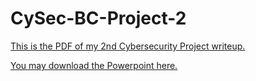 # CySec-BC-Project-2

[This is the PDF of my 2nd Cybersecurity Project writeup.](https://github.com/TristenMaetzold/CySec-BC-Project-2/blob/bc1a9141f571f4a1e004e705f65cad2963431854/Project%202%20-%20Red%20Vs.%20Blue.pdf)

[You may download the Powerpoint here.](https://github.com/TristenMaetzold/CySec-BC-Project-2/blob/71cc4af12431cb3dd6aee38871f56a0307aa2fb5/Project%202%20-%20Red%20Vs.%20Blue.pptx)
